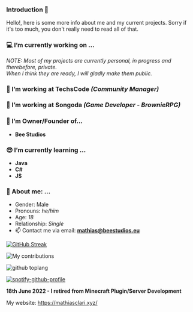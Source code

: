 
### Introduction 👋
  Hello!, here is some more info about me and my current projects. Sorry if it's too much, you don't really need to read all of that.

### 💻 I’m currently working on ...
*NOTE: Most of my projects are currently personal, in progress and therebefore, private.*                                              
*When I think they are ready, I will gladly make them public.*

### &#x1F499; I’m working at TechsCode *(Community Manager)*

### 🧡 I’m working at Songoda *(Game Developer - BrownieRPG)*

### 🧟 I’m Owner/Founder of...
  - **Bee Studios**
  
### 😎 I’m currently learning ...
  - **Java** 
  - **C#**
  - **JS**


### 💌 About me: ...
  - Gender: Male
  - Pronouns: *he/him* 
  - Age: *18*
  - Relationship: *Single*
  - 📫 Contact me via email: **mathias@beestudios.eu**

[![GitHub Streak](https://github-readme-streak-stats.herokuapp.com/?user=PxLib&theme=tokyonight)](https://git.io/streak-stats)

![My contributions](https://github-readme-stats.vercel.app/api?username=PxLib&show_icons=true&theme=tokyonight)

![github toplang](https://github-readme-stats.vercel.app/api/top-langs/?username=PxLib&layout=compact&theme=tokyonight)

[![spotify-github-profile](https://spotify-github-profile.vercel.app/api/view?uid=vhi55e1fsjn7f3tme4d1q66gj&cover_image=true&theme=default&bar_color=66d9ff&bar_color_cover=true)](https://spotify-github-profile.vercel.app/api/view?uid=vhi55e1fsjn7f3tme4d1q66gj&redirect=true)

**18th June 2022 - I retired from Minecraft Plugin/Server Development**

My website: https://mathiasclari.xyz/
